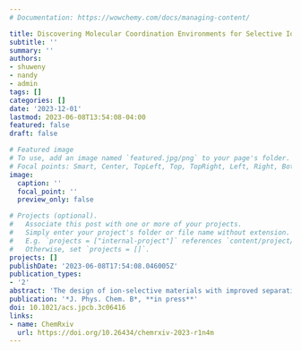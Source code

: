 ```yaml
---
# Documentation: https://wowchemy.com/docs/managing-content/

title: Discovering Molecular Coordination Environments for Selective Ion Binding Using Machine Learning
subtitle: ''
summary: ''
authors:
- shuweny
- nandy
- admin
tags: []
categories: []
date: '2023-12-01'
lastmod: 2023-06-08T13:54:08-04:00
featured: false
draft: false

# Featured image
# To use, add an image named `featured.jpg/png` to your page's folder.
# Focal points: Smart, Center, TopLeft, Top, TopRight, Left, Right, BottomLeft, Bottom, BottomRight.
image:
  caption: ''
  focal_point: ''
  preview_only: false

# Projects (optional).
#   Associate this post with one or more of your projects.
#   Simply enter your project's folder or file name without extension.
#   E.g. `projects = ["internal-project"]` references `content/project/deep-learning/index.md`.
#   Otherwise, set `projects = []`.
projects: []
publishDate: '2023-06-08T17:54:08.046005Z'
publication_types:
- '2'
abstract: 'The design of ion-selective materials with improved separation efficacy and efficiency is paramount, as current technologies fail to meet real-world deployment challenges. Selectivity in these materials can be informed by local ion binding in confined membrane ion channels. In this study, we utilize a data-driven approach to investigate design features in small molecular complexes coordinating ions as simplified models of ion channels. We curate a data set of 563 alkali metal coordinating molecular complexes (i.e., with Li<sup>+</sup>, Na<sup>+</sup>, or K<sup>+</sup>) from the Cambridge Structural Database and calculate differential ion binding energies using density functional theory. Using this information, we probe when and why structures favor exchange with alternate ions. Our analysis reveals that energetic preferences are related to ion size but are largely due to chemical interactions rather than structural reorganization. We identify unique trends in the selectivity for Li<sup>+</sup> over other alkali ions, including the presence of N coordination atoms, planar coordination geometry, and small coordinating ring sizes. We use machine learning models to identify the key contributions of both geometric and electronic features in predicting selective ion binding. These physical insights offer preliminary guidance into the design of optimal membranes for ion selectivity.'
publication: '*J. Phys. Chem. B*, **in press**'
doi: 10.1021/acs.jpcb.3c06416
links:
- name: ChemRxiv
  url: https://doi.org/10.26434/chemrxiv-2023-r1n4m
---
```

